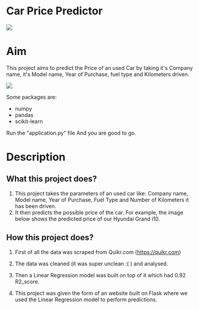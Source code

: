 # Car Price Predictor


<img src="https://github.com/vedantsp/Second-hand-Car-Price-Predictor-with-UI/blob/main/DemoPhotos/Image%201.png">



# Aim

This project aims to predict the Price of an used Car by taking it's Company name, it's Model name, Year of Purchase, fuel type and Kilometers driven.

<img src="https://github.com/vedantsp/Second-hand-Car-Price-Predictor-with-UI/main/DemoPhotos/Image%201.png">

Some packages are:
 - numpy 
 - pandas 
 - scikit-learn

Run the "application.py" file
And you are good to go. 

# Description

## What this project does?

1. This project takes the parameters of an used car like: Company name, Model name, Year of Purchase, Fuel Type and Number of Kilometers it has been driven.
2. It then predicts the possible price of the car. For example, the image below shows the predicted price of our Hyundai Grand i10. 


## How this project does?

1. First of all the data was scraped from Quikr.com (https://quikr.com) 

2. The data was cleaned (it was super unclean :( ) and analysed.

3. Then a Linear Regression model was built on top of it which had 0.92 R2_score.

4. This project was given the form of an website built on Flask where we used the Linear Regression model to perform predictions.

